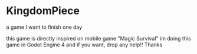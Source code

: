 # KingdomPiece
a game I want to finish one day


this game is directly  inspired on mobile game "Magic Survival"
im doing this game in Godot Engine 4
and if you want, drop any help!!
Thanks
